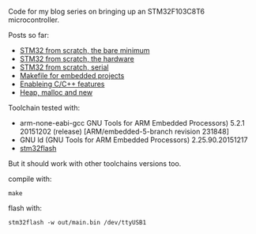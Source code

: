 Code for my blog series on bringing up an STM32F103C8T6 microcontroller.

Posts so far:

 * [STM32 from scratch, the bare minimum](http://tty.uchuujin.de/2016/02/stm32-from-scratch-bare-minimals/)
 * [STM32 from scratch, the hardware](http://tty.uchuujin.de/2016/02/stm32-from-scratch-the-hardware/)
 * [STM32 from scratch, serial](http://tty.uchuujin.de/2016/02/stm32-from-scratch-serial/)
 * [Makefile for embedded projects](http://tty.uchuujin.de/2016/02/stm32-from-scratch-makefile/)
 * [Enableing C/C++ features](http://tty.uchuujin.de/2016/03/stm32-from-scratch-enableing-c-c++-features/)
 * [Heap, malloc and new](http://tty.uchuujin.de/2016/04/stm32-from-scratch-heap/)

Toolchain tested with:

 * arm-none-eabi-gcc GNU Tools for ARM Embedded Processors) 5.2.1 20151202 (release) [ARM/embedded-5-branch revision 231848]
 * GNU ld (GNU Tools for ARM Embedded Processors) 2.25.90.20151217
 * [stm32flash](https://sourceforge.net/projects/stm32flash/)

But it should work with other toolchains versions too.

compile with:

```
make
```

flash with:
```
stm32flash -w out/main.bin /dev/ttyUSB1
```
